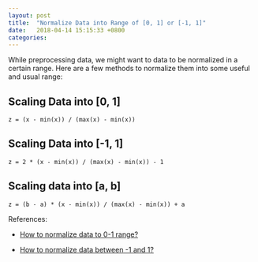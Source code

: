 ```yaml
---
layout: post
title:  "Normalize Data into Range of [0, 1] or [-1, 1]"
date:   2018-04-14 15:15:33 +0800
categories: 
---
```


While preprocessing data, we might want to data to be normalized in a certain range. Here are a few methods to normalize them into some useful and usual range:

## Scaling Data into [0, 1]

```
z = (x - min(x)) / (max(x) - min(x))
```

## Scaling Data into [-1, 1]

```
z = 2 * (x - min(x)) / (max(x) - min(x)) - 1
```

## Scaling data into [a, b]

```
z = (b - a) * (x - min(x)) / (max(x) - min(x)) + a
```

References:

- [How to normalize data to 0-1 range?](https://stats.stackexchange.com/questions/70801/how-to-normalize-data-to-0-1-range?utm_medium=organic&utm_source=google_rich_qa&utm_campaign=google_rich_qa)

- [How to normalize data between -1 and 1?](https://stats.stackexchange.com/questions/178626/how-to-normalize-data-between-1-and-1?utm_medium=organic&utm_source=google_rich_qa&utm_campaign=google_rich_qa)